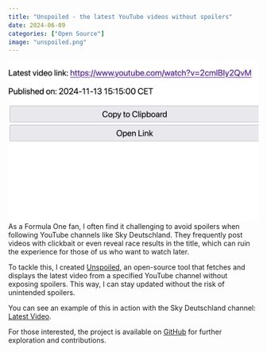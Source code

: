 ```yaml
---
title: "Unspoiled - the latest YouTube videos without spoilers"
date: 2024-06-09
categories: ["Open Source"]
image: "unspoiled.png"
---
```


![unspoiled](unspoiled.png)
As a Formula One fan, I often find it challenging to avoid spoilers when following YouTube channels like Sky Deutschland. They frequently post videos with clickbait or even reveal race results in the title, which can ruin the experience for those of us who want to watch later.

To tackle this, I created [Unspoiled](https://github.com/klausbreyer/unspoiled), an open-source tool that fetches and displays the latest video from a specified YouTube channel without exposing spoilers. This way, I can stay updated without the risk of unintended spoilers.

You can see an example of this in action with the Sky Deutschland channel: [Latest Video](https://unspoiled.fly.dev/latest?regionCode=DE&channelId=UCmaItsxNPLEQ-NIjv5gPScg).

For those interested, the project is available on [GitHub](https://github.com/klausbreyer/unspoiled) for further exploration and contributions.
